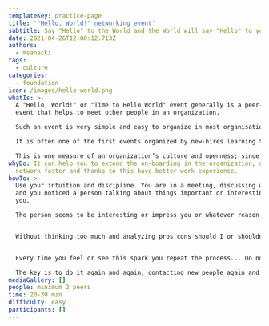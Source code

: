 ```yaml
---
templateKey: practice-page
title: '"Hello, World!" networking event'
subtitle: Say "Hello" to the World and the World will say "Hello" to you!
date: 2021-04-26T12:00:12.713Z
authors:
  - msanecki
tags:
  - culture
categories: 
  - foundation
icon: /images/hello-world.png
whatIs: >-
  A "Hello, World!" or "Time to Hello World" event generally is a peer-2-peer
  event that helps to meet other people in an organization.

  Such an event is very simple and easy to organize in most organisations and is used to make easier the basic networking activities of new peers.

  It is often one of the first events organized by new-hires learning the new network structure.

  This is one measure of an organization’s culture and openness; since the event is meant as an introduction for people unfamiliar with the organization, a more difficult "Hello, World!" event may indicate that the organization is less open and less network-based.
whyDo: It can help you to extend the on-boarding in the organization, grow your
  network faster and thanks to this have better work experience.
howTo: >-
  Use your intuition and discipline. You are in a meeting, discussing whatever
  and you noticed a person talking about things important or interesting for
  you.

  The person seems to be interesting or impress you or whatever reason algorithm-of-your-choice you apply.


  Without thinking too much and analyzing pros cons should I or shouldn't I? ... you just send an invitation to "Hello World!" meeting explaining you want to meet this person, have a small talk, talk about a special subject (depends on the situation), whatever.


  Every time you feel or see this spark you repeat the process....Do not create a To-Meet-List just send the invitation and let the network grow.

  The key is to do it again and again, contacting new people again and again, never stopping extending your network including new people continuously.
mediaGallery: []
people: minimum 2 peers
time: 20-30 min
difficulty: easy
participants: []
---
```

